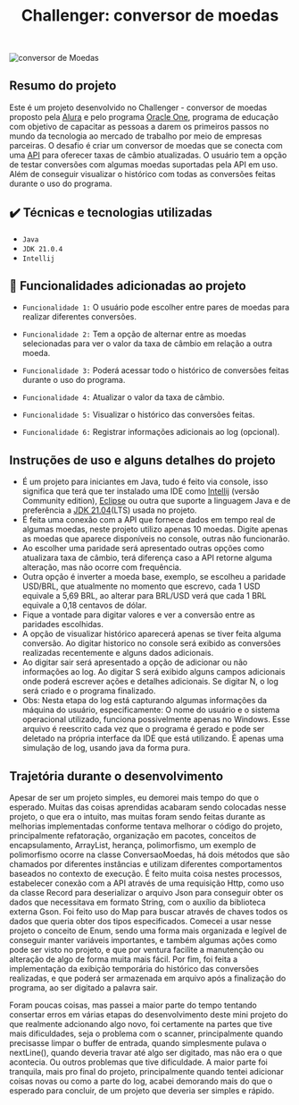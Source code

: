 ## <h1 align = center>Challenger: conversor de moedas </h1>
</br>

![conversor de Moedas](https://github.com/user-attachments/assets/9449e375-1107-4273-8c24-36aa6002a3b2)

## Resumo do projeto

 Este é um projeto desenvolvido no Challenger - conversor de moedas proposto pela [Alura](https://www.alura.com.br/) e pelo programa [Oracle One](https://www.oracle.com/br/education/oracle-next-education/), programa de educação com objetivo de capacitar as pessoas a darem os primeiros passos no mundo da tecnologia ao mercado de trabalho por meio de empresas parceiras. O desafio é criar um conversor de moedas que se conecta com uma [API](https://www.exchangerate-api.com//) para oferecer taxas de câmbio atualizadas. O usuário tem a opção de testar conversões com algumas moedas suportadas pela API em uso. Além de conseguir visualizar o histórico com todas as conversões feitas durante o uso do programa. 

 ## ✔️ Técnicas e tecnologias utilizadas

- ``Java`` 
- ``JDK 21.0.4`` 
- ``Intellij`` 

## :hammer: Funcionalidades adicionadas ao projeto
 
- `Funcionalidade 1:` O usuário pode escolher entre pares de moedas para realizar diferentes conversões.
 
- `Funcionalidade 2:` Tem a opção de alternar entre as moedas selecionadas para ver o valor da taxa de câmbio em relação a outra moeda.

-  `Funcionalidade 3:` Poderá acessar todo o histórico de conversões feitas durante o uso do programa.

-  `Funcionalidade 4:` Atualizar o valor da taxa de câmbio.
-  `Funcionalidade 5:` Visualizar o histórico das conversões feitas.
-  `Funcionalidade 6:` Registrar informações adicionais ao log (opcional).

## Instruções de uso e alguns detalhes do projeto

- É um projeto para iniciantes em Java, tudo é feito via console, isso significa que terá que ter instalado uma IDE como [Intellij](https://www.jetbrains.com/pt-br/idea/download/?section=windows) (versão Community edition), [Eclipse](https://www.eclipse.org/downloads/) ou outra que suporte a linguagem Java e de preferência a [JDK 21.04](https://www.oracle.com/br/java/technologies/downloads/#jdk23-windows)(LTS) usada no projeto.
- É feita uma conexão com a API que fornece dados em tempo real de algumas moedas, neste projeto utilizo apenas 10 moedas. Digite apenas as moedas que aparece disponíveis no console, outras não funcionarão.
- Ao escolher uma paridade será apresentado outras opções como atualizara taxa de câmbio, terá diferença caso a API retorne alguma alteração, mas não ocorre com frequência.
- Outra opção é inverter a moeda base, exemplo, se escolheu a paridade USD/BRL, que atualmente no momento que escrevo, cada 1 USD equivale a 5,69 BRL, ao alterar para BRL/USD verá que cada 1 BRL equivale a 0,18 centavos de dólar.
- Fique a vontade para digitar valores e ver a conversão entre as paridades escolhidas.
- A opção de visualizar histórico aparecerá apenas se tiver feita alguma conversão. Ao digitar historico no console será exibido as conversões realizadas recentemente e alguns dados adicionais.
- Ao digitar sair será apresentado a opção de adicionar ou não informações ao log. Ao digitar S será exibido alguns campos adicionais onde poderá escrever ações e detalhes adicionais. Se digitar N, o log será criado e o programa finalizado.
- Obs: Nesta etapa do log está capturando algumas informações da máquina do usuário, especificamente: O nome do usuário e o sistema operacional utilizado, funciona possivelmente apenas no Windows. Esse arquivo é reescrito cada vez que o programa é gerado e pode ser deletado na própria interface da IDE que está utilizando. É apenas uma simulação de log, usando java da forma pura.

## Trajetória durante o desenvolvimento

Apesar de ser um projeto simples, eu demorei mais tempo do que o esperado. Muitas das coisas aprendidas acabaram sendo colocadas nesse projeto, o que era o intuito, mas muitas foram sendo feitas durante as melhorias implementadas conforme tentava melhorar o código do projeto, principalmente refatoração, organização em pacotes, conceitos de encapsulamento, ArrayList, herança, polimorfismo, um exemplo de polimorfismo ocorre na classe ConversaoMoedas, há dois métodos que são chamados por diferentes instâncias e utilizam diferentes comportamentos baseados no contexto de execução. É feito muita coisa nestes processos, estabelecer conexão com a API através de uma requisição Http, como uso da classe Record para deserializar o arquivo Json para conseguir obter os dados que necessitava em formato String, com o auxílio da biblioteca externa Gson. Foi feito uso do Map para buscar através de chaves todos os dados que queria obter dos tipos especificados.
Comecei a usar nesse projeto o conceito de Enum, sendo uma forma mais organizada e legível de conseguir manter variáveis importantes, e também algumas ações como pode ser visto no projeto, e que por ventura facilite a manutenção ou alteração de algo de forma muita mais fácil. Por fim, foi feita a implementação da exibição temporária do histórico das conversões realizadas, e que poderá ser armazenada em arquivo após a finalização do programa, ao ser digitado a palavra sair.

Foram poucas coisas, mas passei a maior parte do tempo tentando consertar erros em várias etapas do desenvolvimento deste mini projeto do que realmente adcionando algo novo, foi certamente na partes que tive mais dificuldades, seja o problema com o scanner, principalmente quando precisasse limpar o buffer de entrada, quando simplesmente pulava o nextLine(), quando deveria travar até algo ser digitado, mas não era o que acontecia. Ou outros problemas que tive dificuldade. A maior parte foi tranquila, mais pro final do projeto, principalmente quando tentei adicionar coisas novas ou como a parte do log, acabei demorando mais do que o esperado para concluir, de um projeto que deveria ser simples e rápido.

